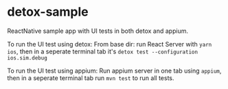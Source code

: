 # detox-sample
ReactNative sample app with UI tests in both detox and appium.

To run the UI test using detox:
From base dir: run React Server with `yarn ios`, then in a seperate terminal tab it's `detox test --configuration ios.sim.debug`

To run the UI test using appium:
Run appium server in one tab using `appium`, then in a seperate terminal tab run `mvn test` to run all tests.
